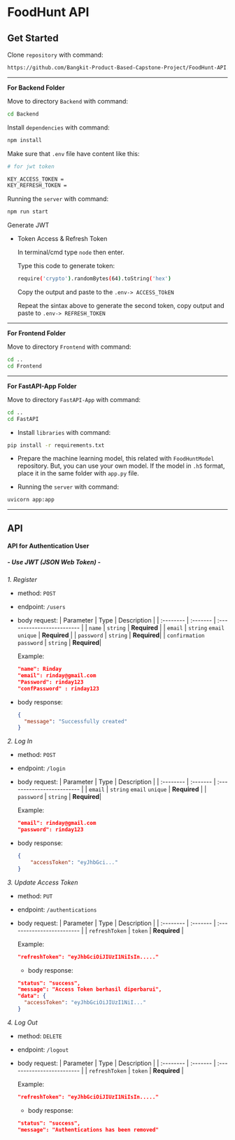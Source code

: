 # FoodHunt API

## Get Started
Clone `repository` with command: 
```bash
https://github.com/Bangkit-Product-Based-Capstone-Project/FoodHunt-API.git
```
---
**For Backend Folder**

Move to directory `Backend` with command:
```sh
cd Backend
```

Install `dependencies` with command:
```sh
npm install
```

Make sure that `.env` file have content like this:
```sh
# for jwt token

KEY_ACCESS_TOKEN = 
KEY_REFRESH_TOKEN =
```

Running the `server` with command:
```sh
npm run start
```
Generate JWT

* Token Access & Refresh Token
  
  In terminal/cmd type `node` then enter.
  
  Type this code to generate token: 
  ```sh
  require('crypto').randomBytes(64).toString('hex')
  ```
  Copy the output and paste to the `.env-> ACCESS_TOkEN`

  Repeat the sintax above to generate the second token, copy 
  output and paste to `.env-> REFRESH_TOKEN`
---
**For Frontend Folder**

Move to directory `Frontend` with command:
```sh
cd ..
cd Frontend
```
---
**For FastAPI-App Folder**

Move to directory `FastAPI-App` with command:
```sh
cd ..
cd FastAPI
```
* Install `libraries` with command: 
```sh
pip install -r requirements.txt
```

* Prepare the machine learning model, this related with `FoodHuntModel` repository. But, you can use your own model. If the model in `.h5` format, place it in the same folder with `app.py` file.

* Running the `server` with command:
```sh
uvicorn app:app
```
---
## API

#### API for Authentication User

##### - Use JWT (JSON Web Token) -

 *1. Register*

  * method: `POST`
  * endpoint: `/users`
  * body request:
    | Parameter | Type     | Description                |
    | :-------- | :------- | :------------------------- |
    | `name` | `string` | **Required** |
    | `email` | `string` `email` `unique` | **Required** |
    | `password` | `string` | **Required**|
    | `confirmation password` | `string` | **Required**|

    Example: 
    ```json
    "name": Rinday
    "email": rinday@gmail.com
    "Password": rinday123
    "confPassword" : rinday123
    ```

* body response:
    ```json
    {
      "message": "Successfully created"
    }
    ```

 *2. Log In*

  * method: `POST`
  * endpoint: `/login`
  * body request:
    | Parameter | Type     | Description                |
    | :-------- | :------- | :------------------------- |
    | `email` | `string` `email` `unique` | **Required** |
    | `password` | `string` | **Required**|

    Example: 
    ```json
    "email": rinday@gmail.com
    "password": rinday123
    ```

  * body response:
    ```json
    {
        "accessToken": "eyJhbGci..."
    }
    ```

 *3. Update Access Token*
  * method: `PUT`
  * endpoint: `/authentications`
  * body request:
    | Parameter | Type     | Description                |
    | :-------- | :------- | :------------------------- |
    | `refreshToken` | `token` | **Required** |

    Example: 
    ```json
    "refreshToken": "eyJhbGciOiJIUzI1NiIsIn....."
    ```

    * body response:
    ```json
    "status": "success",
    "message": "Access Token berhasil diperbarui",
    "data": {
      "accessToken": "eyJhbGciOiJIUzI1NiI..."
    }
    ```

 *4. Log Out*
  * method: `DELETE`
  * endpoint: `/logout`
  * body request:
    | Parameter | Type     | Description                |
    | :-------- | :------- | :------------------------- |
    | `refreshToken` | `token` | **Required** |

    Example: 
    ```json
    "refreshToken": "eyJhbGciOiJIUzI1NiIsIn....."
    ```

    * body response:
    ```json
    "status": "success",
    "message": "Authentications has been removed"
    ```
